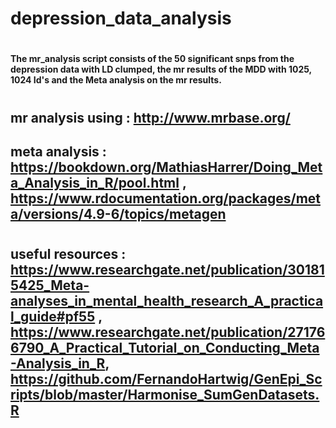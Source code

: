 # depression_data_analysis
# 
#### The mr_analysis script consists of the 50 significant snps from the depression data with LD clumped, the mr results of the MDD with 1025, 1024 Id's and the Meta analysis on the mr results.   
# 
## mr analysis using : http://www.mrbase.org/
## meta analysis : https://bookdown.org/MathiasHarrer/Doing_Meta_Analysis_in_R/pool.html , https://www.rdocumentation.org/packages/meta/versions/4.9-6/topics/metagen
# 
## useful resources : https://www.researchgate.net/publication/301815425_Meta-analyses_in_mental_health_research_A_practical_guide#pf55 , https://www.researchgate.net/publication/271766790_A_Practical_Tutorial_on_Conducting_Meta-Analysis_in_R, https://github.com/FernandoHartwig/GenEpi_Scripts/blob/master/Harmonise_SumGenDatasets.R
